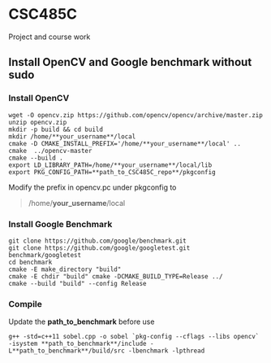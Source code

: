 # CSC485C
Project and course work

## Install OpenCV and Google benchmark without sudo

### Install OpenCV

```
wget -O opencv.zip https://github.com/opencv/opencv/archive/master.zip
unzip opencv.zip
mkdir -p build && cd build
mkdir /home/**your_username**/local
cmake -D CMAKE_INSTALL_PREFIX='/home/**your_username**/local' ..
cmake  ../opencv-master
cmake --build .
export LD_LIBRARY_PATH=/home/**your_username**/local/lib
export PKG_CONFIG_PATH=**path_to_CSC485C_repo**/pkgconfig
```

Modify the prefix in opencv.pc under pkgconfig to 
> /home/**your_username**/local


### Install Google Benchmark
```
git clone https://github.com/google/benchmark.git
git clone https://github.com/google/googletest.git benchmark/googletest
cd benchmark
cmake -E make_directory "build"
cmake -E chdir "build" cmake -DCMAKE_BUILD_TYPE=Release ../
cmake --build "build" --config Release
```

### Compile

Update the **path_to_benchmark** before use

```
g++ -std=c++11 sobel.cpp -o sobel `pkg-config --cflags --libs opencv` -isystem **path_to_benchmark**/include -L**path_to_benchmark**/build/src -lbenchmark -lpthread
```
